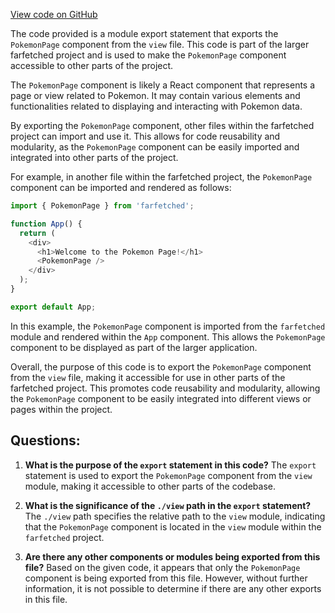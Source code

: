 [View code on GitHub](https://github.com/igorkamyshev/farfetched/apps/showcase/react-real-world-pokemons/src/pages/pokemon/index.ts)

The code provided is a module export statement that exports the `PokemonPage` component from the `view` file. This code is part of the larger farfetched project and is used to make the `PokemonPage` component accessible to other parts of the project.

The `PokemonPage` component is likely a React component that represents a page or view related to Pokemon. It may contain various elements and functionalities related to displaying and interacting with Pokemon data. 

By exporting the `PokemonPage` component, other files within the farfetched project can import and use it. This allows for code reusability and modularity, as the `PokemonPage` component can be easily imported and integrated into other parts of the project.

For example, in another file within the farfetched project, the `PokemonPage` component can be imported and rendered as follows:

```javascript
import { PokemonPage } from 'farfetched';

function App() {
  return (
    <div>
      <h1>Welcome to the Pokemon Page!</h1>
      <PokemonPage />
    </div>
  );
}

export default App;
```

In this example, the `PokemonPage` component is imported from the `farfetched` module and rendered within the `App` component. This allows the `PokemonPage` component to be displayed as part of the larger application.

Overall, the purpose of this code is to export the `PokemonPage` component from the `view` file, making it accessible for use in other parts of the farfetched project. This promotes code reusability and modularity, allowing the `PokemonPage` component to be easily integrated into different views or pages within the project.
## Questions: 
 1. **What is the purpose of the `export` statement in this code?**
The `export` statement is used to export the `PokemonPage` component from the `view` module, making it accessible to other parts of the codebase.

2. **What is the significance of the `./view` path in the `export` statement?**
The `./view` path specifies the relative path to the `view` module, indicating that the `PokemonPage` component is located in the `view` module within the `farfetched` project.

3. **Are there any other components or modules being exported from this file?**
Based on the given code, it appears that only the `PokemonPage` component is being exported from this file. However, without further information, it is not possible to determine if there are any other exports in this file.